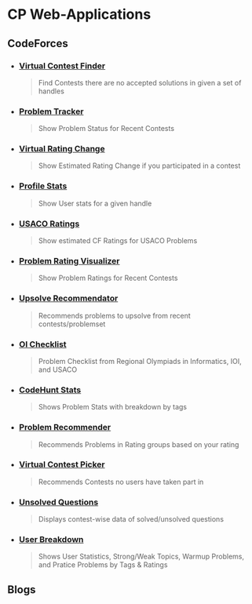 # CP Web-Applications

## CodeForces

- ### [Virtual Contest Finder](https://cfvs.github.io/)
     > Find Contests there are no accepted solutions in given a set of handles
- ### [Problem Tracker](https://cftracker.netlify.app/contests)
     > Show Problem Status for Recent Contests 
- ### [Virtual Rating Change](https://cfviz.netlify.app/virtual-rating-change.html)
     > Show Estimated Rating Change if you participated in a contest
- ### [Profile Stats](https://cfviz.netlify.app/index.html)
     > Show User stats for a given handle
- ### [USACO Ratings](https://codetiger.me/project/usaco/)
     > Show estimated CF Ratings for USACO Problems
- ### [Problem Rating Visualizer](https://tom0727.github.io/cf-problems/)
     > Show Problem Ratings for Recent Contests
- ### [Upsolve Recommendator](https://upsolve.netlify.app/)
     > Recommends problems to upsolve from recent contests/problemset
- ### [OI Checklist](https://oichecklist.pythonanywhere.com/view/my/)
     > Problem Checklist from Regional Olympiads in Informatics, IOI, and USACO
- ### [CodeHunt Stats](https://codehunt.cc/)
     > Shows Problem Stats with breakdown by tags
- ### [Problem Recommender](https://codeforces-upsolving-helper.herokuapp.com/)
     > Recommends Problems in Rating groups based on your rating
- ### [Virtual Contest Picker](https://cp.fayox.com/#/VCPicker)
     > Recommends Contests no users have taken part in
- ### [Unsolved Questions](http://codeforced.github.io/handle/)
     > Displays contest-wise data of solved/unsolved questions
- ### [User Breakdown](https://recommender.codedrills.io/profile?handles=DespicableMonkey)
     > Shows User Statistics, Strong/Weak Topics, Warmup Problems, and Pratice Problems by Tags & Ratings
     
## Blogs
